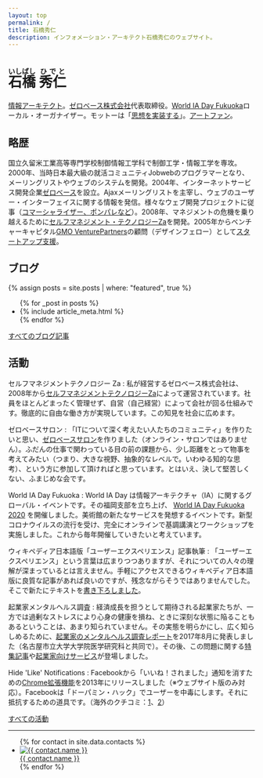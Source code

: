```yaml
---
layout: top
permalink: /
title: 石橋秀仁
description: インフォメーション・アーキテクト石橋秀仁のウェブサイト。
---
```


# <ruby><rb>石橋</rb><rt>いしばし</rt></ruby> <ruby><rb>秀仁</rb><rt>ひでと</rt></ruby>

[情報アーキテクト][information-architect]。[ゼロベース株式会社][zerobase]代表取締役。[World IA Day Fukuoka][wiad-fukuoka]ローカル・オーガナイザー。モットーは「[思想を実装する][philosophy]」。[アートファン][art-experience]。

## 略歴

国立久留米工業高等専門学校制御情報工学科で制御工学・情報工学を専攻。2000年、当時日本最大級の就活コミュニティJobwebのプログラマーとなり、メーリングリストやウェブのシステムを開発。2004年、インターネットサービス開発企業[ゼロベース][zerobase]を設立。Ajaxメーリングリストを主宰し、ウェブのユーザー・インターフェイスに関する情報を発信。様々なウェブ開発プロジェクトに従事（[コマーシャライザー、ポンパレなど][works]）。2008年、マネジメントの危機を乗り越えるために[セルフマネジメント・テクノロジーZa](https://www.zerobase.jp/za/)を開発。2005年からベンチャーキャピタル[GMO VenturePartners][gmo-vp]の顧問（デザインフェロー）として[スタートアップ支援][startup-consulting]。

## ブログ

{% assign posts = site.posts | where: "featured", true %}

<ul class="featured posts">
  {% for _post in posts %}
    <li class="post item">{% include article_meta.html %}</li>
  {% endfor %}
</ul>

[すべてのブログ記事](/blog/)

## 活動

セルフマネジメントテクノロジー Za
: 私が経営するゼロベース株式会社は、2008年から[セルフマネジメントテクノロジーZa][za]によって運営されています。社員をほとんどまったく管理せず、自営（自己経営）によって会社が回る仕組みです。徹底的に自由な働き方が実現しています。この知見を社会に広めます。

ゼロベースサロン
: 「ITについて深く考えたい人たちのコミュニティ」を作りたいと思い、[ゼロベースサロン][salon]を作りました（オンライン・サロンではありません）。ふだんの仕事で関わっている目の前の課題から、少し距離をとって物事を考えてみたい（つまり、大きな視野、抽象的なレベルで。いわゆる知的な思考）、という方に参加して頂ければと思っています。とはいえ、決して堅苦しくない、ふまじめな会です。

World IA Day Fukuoka
: World IA Day は情報アーキテクチャ（IA）に関するグローバル・イベントです。その福岡支部を立ち上げ、 [World IA Day Fukuoka 2020](/activity/2020/01/28/world-ia-day-fukuoka-2020.html) を開催しました。美術館の新たなサービスを発想するイベントです。新型コロナウイルスの流行を受け、完全にオンラインで基調講演とワークショップを実施しました。これから毎年開催していきたいと考えています。

ウィキペディア日本語版「ユーザーエクスペリエンス」記事執筆
: 「ユーザーエクスペリエンス」という言葉は広まりつつありますが、それについての人々の理解が深まっているとは言えません。手軽にアクセスできるウィキペディア日本語版に良質な記事があれば良いのですが、残念ながらそうではありませんでした。そこで新たにテキストを[書き下ろしました][wikipedia-ux]。

起業家メンタルヘルス調査
: 経済成長を担うとして期待される起業家たちが、一方では過剰なストレスにより心身の健康を損ね、ときに深刻な状態に陥ることもあるということは、あまり知られていません。その実態を明らかにし、広く知らしめるために、[起業家のメンタルヘルス調査レポート][startup-mental-health]を2017年8月に発表しました（名古屋市立大学大学院医学研究科と共同で）。その後、この問題に関する[特集記事](https://journal.ridilover.jp/topics/31)や[起業家向けサービス](https://www.value-press.com/pressrelease/209090)が登場しました。

Hide 'Like' Notifications
: Facebookから「いいね！されました」通知を消すための[Chrome拡張機能](https://chrome.google.com/webstore/detail/hide-likes-on-facebook-no/kbfakkkdllpodegeoggpfcmjabodhpca)を2013年にリリースしました（※ウェブサイト版のみ対応）。Facebookは「ドーパミン・ハック」でユーザーを中毒にします。それに抵抗するための道具です。（海外のクチコミ：[1](https://www.quora.com/How-do-you-turn-off-like-notifications-on-Facebook)、[2](https://www.tubblog.co.uk/blog/tech-reviews/hide-facebook-like-notifications/)）

[すべての活動](/activity/)

---

<ul class="contacts">
  {% for contact in site.data.contacts %}
    <li><a href="{{ contact.link }}"><img alt="{{ contact.name }}" src="{{ contact.thumbnail }}"><br>{{ contact.name }}</a></li>
  {% endfor %}
</ul>

[information-architect]: /blog/2014/04/25/future-of-information-architect.html
[philosophy]: /about/philosophy.html
[startup-consulting]: /blog/2015/08/03/consulting-for-startups.html
[zerobase]: https://www.zerobase.jp/
[gmo-vp]: https://www.gmo-vp.com/
[design-fellow]: /blog/2015/08/03/consulting-for-startups.html
[wikipedia-ux]: https://www.zerobase.jp/2017/09/20/wikipedia-user-experience.html
[startup-mental-health]: https://medium.com/@zerobase/%E8%B5%B7%E6%A5%AD%E5%AE%B6%E3%81%AE%E3%83%A1%E3%83%B3%E3%82%BF%E3%83%AB%E3%83%98%E3%83%AB%E3%82%B9%E8%AA%BF%E6%9F%BB%E3%83%AC%E3%83%9D%E3%83%BC%E3%83%88-%E3%81%AE%E3%83%AA%E3%83%AA%E3%83%BC%E3%82%B9%E3%81%AB%E9%9A%9B%E3%81%97%E3%81%A6-fff14c69408b
[za]: https://www.zerobase.jp/za/
[salon]: https://www.zerobase.jp/salon/
[wiad-fukuoka]: /activity/2020/01/28/world-ia-day-fukuoka-2020.html
[art-experience]: /activity/2020/01/20/art-experience.html
[works]: /about/works.html

